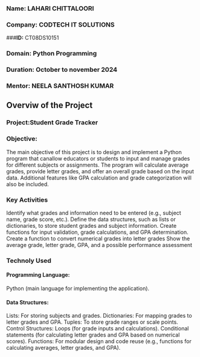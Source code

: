 ### **Name:** LAHARI CHITTALOORI
### **Company:** CODTECH IT SOLUTIONS
###**ID:** CT08DS10151
### **Domain:** Python Programming
### **Duration:** October to november 2024
### **Mentor:** NEELA SANTHOSH KUMAR

## Overviw of the Project

### Project:Student Grade Tracker
### Objective:
The main objective of this project is to design and implement a Python program that canallow educators or students to input and manage grades for different subjects or assignments. The program will calculate average grades, provide letter grades, and offer an overall grade based on the input data. Additional features like GPA calculation and grade categorization will also be included.
### Key Activities
Identify what grades and information need to be entered (e.g., subject name, grade score, etc.).
Define the data structures, such as lists or dictionaries, to store student grades and subject information.
Create functions for input validation, grade calculations, and GPA determination.
Create a function to convert numerical grades into letter grades 
Show the average grade, letter grade, GPA, and a possible performance assessment
### Technoly Used
#### Programming Language:
Python (main language for implementing the application).
#### Data Structures:
Lists: For storing subjects and grades.
Dictionaries: For mapping grades to letter grades and GPA.
Tuples: To store grade ranges or scale points.
Control Structures:
Loops (for grade inputs and calculations).
Conditional statements (for calculating letter grades and GPA based on numerical scores).
Functions: For modular design and code reuse (e.g., functions for calculating averages, letter grades, and GPA).
